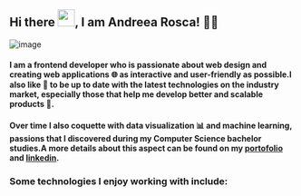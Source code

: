 ## Hi there <img src="https://raw.githubusercontent.com/MartinHeinz/MartinHeinz/master/wave.gif" width="30px">, I am Andreea Rosca! 👩‍💻  

![image](https://user-images.githubusercontent.com/17887606/132406302-59cf6218-3adc-49c2-870d-399f26a60cf7.png)

#### I am a frontend developer who is passionate about web design and creating web applications :globe_with_meridians: as interactive and user-friendly as possible.I also like :mag_right: to be up to date with the latest technologies on the industry market, especially those that help me develop better and scalable products :star2:.
#### Over time I also coquette with data visualization :bar_chart: and machine learning, passions that I discovered  during my Computer Science bachelor studies.A more details about this aspect can be found on my [portofolio](https://roscaandreea.github.io/myPortofolio/) and [linkedin](https://www.linkedin.com/in/andreea-maria-rosca-6bb501140/).

### Some technologies I enjoy working with include: